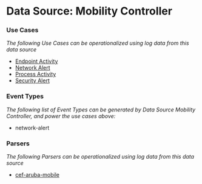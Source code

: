 Data Source: Mobility Controller
================================

### Use Cases

_The following Use Cases can be operationalized using log data from this data source_

* [Endpoint Activity](usecase_endpoint_activity.md)
* [Network Alert](usecase_network_alert.md)
* [Process Activity](usecase_process_activity.md)
* [Security Alert](usecase_security_alert.md)


### Event Types

_The following list of Event Types can be generated by Data Source Mobility Controller, and power the use cases above:_

- network-alert


### Parsers

_The following Parsers can be operationalized using log data from this data source_

* [cef-aruba-mobile](parserContent_cef-aruba-mobile.md)
